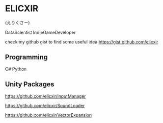 # ELICXIR
(えりくさー)

DataScientist IndieGameDeveloper

check my github gist to find some useful idea 
https://gist.github.com/elicxir
                       
## Programming 

C# Python

## Unity Packages

https://github.com/elicxir/InputManager

https://github.com/elicxir/SoundLoader

https://github.com/elicxir/VectorExpansion
